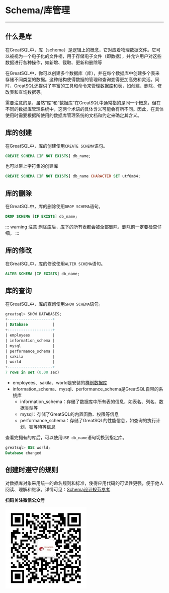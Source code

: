 # Schema/库管理
---

## 什么是库
在GreatSQL中，库（schema）是逻辑上的概念，它对应着物理数据文件。它可以被视为一个电子化的文件柜，用于存储电子文件（即数据），并允许用户对这些数据进行各种操作，如新增、截取、更新和删除等

在GreatSQL中，你可以创建多个数据库（库），并在每个数据库中创建多个表来存储不同类型的数据。这种结构使得数据的管理和查询变得更加高效和灵活。同时，GreatSQL还提供了丰富的工具和命令来管理数据库和表，如创建、删除、修改表和查询数据等。

需要注意的是，虽然“库”和“数据库”在GreatSQL中通常指的是同一个概念，但在不同的数据库管理系统中，这两个术语的具体含义可能会有所不同。因此，在具体使用时需要根据所使用的数据库管理系统的文档和约定来确定其含义。

## 库的创建
在GreatSQL中，库的创建使用`CREATE SCHEMA`语句。
```sql
CREATE SCHEMA [IF NOT EXISTS] db_name;
```
也可以带上字符集的创建库
```sql
CREATE SCHEMA [IF NOT EXISTS] db_name CHARACTER SET utf8mb4;
```

## 库的删除
在GreatSQL中，库的删除使用`DROP SCHEMA`语句。
```sql
DROP SCHEMA [IF EXISTS] db_name;
```

::: warning 注意
删除库后，库下的所有表都会被全部删除，删除前一定要检查仔细。
:::

## 库的修改
在GreatSQL中，库的修改使用`ALTER SCHEMA`语句。
```sql
ALTER SCHEMA [IF EXISTS] db_name;
```
## 库的查询

在GreatSQL中，库的查询使用`SHOW SCHEMA`语句。

```sql
greatsql> SHOW DATABASES;
+--------------------+
| Database           |
+--------------------+
| employees          |
| information_schema |
| mysql              |
| performance_schema |
| sakila             |
| world              |
+--------------------+
7 rows in set (0.00 sec)
```
- employees、sakila、world是安装的[样例数据库](./12-dev-guide.md)
- information_schema、mysql、performance_schema是GreatSQL自带的系统库
    - information_schema：存储了数据库中所有表的信息，如表名、列名、数据类型等
    - mysql：存储了GreatSQL的内置函数、权限等信息
    - performance_schema：存储了GreatSQL的性能信息，如查询的执行计划、锁等待等信息

查看完拥有的库后，可以使用`USE db_name`语句切换到指定库。
```sql
greatsql> USE world;
Database changed
```
## 创建时遵守的规则
对数据库对象采用统一的命名规则和标准，使得应用代码的可读性更强，便于他人阅读、理解和继承。详情可见：[Schema设计规范参考](../10-optimize/2-1-schema-design-refer.md)


**扫码关注微信公众号**

![greatsql-wx](../greatsql-wx.jpg)
